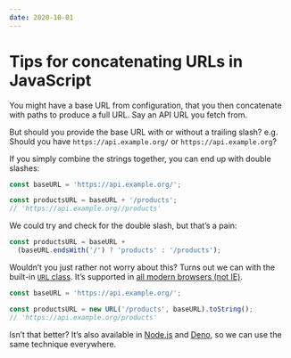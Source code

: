 ```yaml
---
date: 2020-10-01
---
```


# Tips for concatenating URLs in JavaScript

You might have a base URL from configuration, that you then concatenate with paths to produce a full URL. Say an API URL you fetch from.

But should you provide the base URL with or without a trailing slash? e.g. Should you have `https://api.example.org/` or `https://api.example.org`?

If you simply combine the strings together, you can end up with double slashes:

```js
const baseURL = 'https://api.example.org/';

const productsURL = baseURL + '/products';
// 'https://api.example.org//products'
```

We could try and check for the double slash, but that’s a pain:

```js
const productsURL = baseURL +
  (baseURL.endsWith('/') ? 'products' : '/products');
```

Wouldn’t you just rather not worry about this? Turns out we can with the built-in [`URL` class](https://developer.mozilla.org/en-US/docs/Web/API/URL). It’s supported in [all modern browsers (not IE)](https://caniuse.com/url).

```js
const baseURL = 'https://api.example.org/';

const productsURL = new URL('/products', baseURL).toString();
// 'https://api.example.org/products'
```

Isn’t that better? It’s also available in [Node.js](https://nodejs.org/api/url.html#url_the_whatwg_url_api) and [Deno](https://doc.deno.land/deno/stable/~/URL), so we can use the same technique everywhere.
